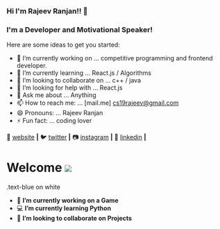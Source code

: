 ### Hi I'm Rajeev Ranjan!!  👋
### I'm a Developer and Motivational Speaker!
Here are some ideas to get you started:

- 🔭 I’m currently working on ... competitive programming and frontend developer.
- 🌱 I’m currently learning ... React.js / Algorithms
- 👯 I’m looking to collaborate on ... c++ / java
- 🤔 I’m looking for help with ... React.js
- 💬 Ask me about ... Anything
- 📫 How to reach me: ... [mail.me] cs19rajeev@gmail.com
- 😄 Pronouns: ... Rajeev Ranjan
- ⚡ Fun fact: ... coding lover

🏡 [website][website] **|** 
🐦 [twitter][twitter] **|** 
📷 [instagram][instagram] **|** 
👔 [linkedin][linkedin] **|** 

[website]: https://rajeevranjan.co
[twitter]: https://twitter.com/rajeevkumar0301
[instagram]: https://www.instagram.com/rajeevranjan1013/
[linkedin]: https://www.linkedin.com/in/rajeev-ranjan-691043111/


# Welcome <img src="https://img.icons8.com/fluent/50/000000/github.png"/>

   <div class="text-blue mb-2">
      .text-blue on white
   </div>

- 🔭 **I’m currently working on a Game**
- 💻 **I’m currently learning Python**
- 👯 **I’m looking to collaborate on Projects**
